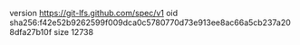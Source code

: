 version https://git-lfs.github.com/spec/v1
oid sha256:f42e52b9262599f009dca0c5780770d73e913ee8ac66a5cb237a208dfa27b10f
size 12738
